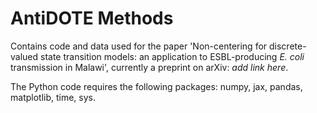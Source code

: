 # AntiDOTE Methods

Contains code and data used for the paper 'Non-centering for discrete-valued state transition models: an application to ESBL-producing _E. coli_ transmission in Malawi', currently a preprint on arXiv: _add link here_.

The Python code requires the following packages: numpy, jax, pandas, matplotlib, time, sys.
